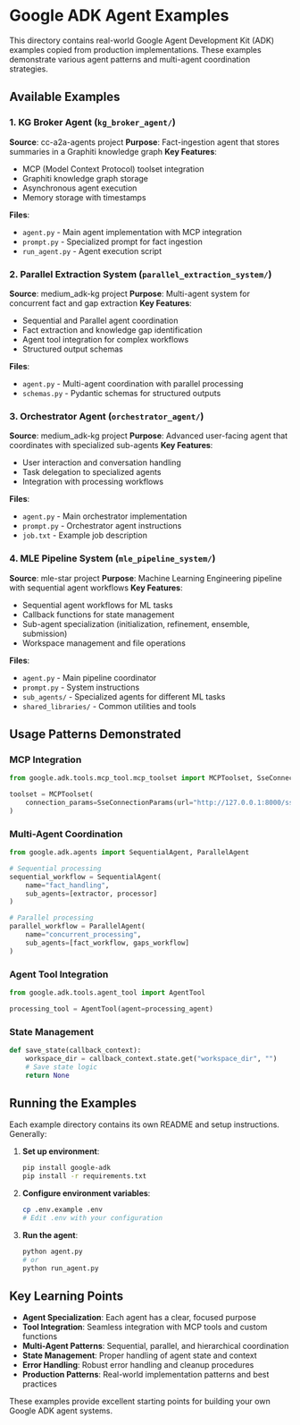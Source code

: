 # Google ADK Agent Examples

This directory contains real-world Google Agent Development Kit (ADK) examples copied from production implementations. These examples demonstrate various agent patterns and multi-agent coordination strategies.

## Available Examples

### 1. KG Broker Agent (`kg_broker_agent/`)
**Source**: cc-a2a-agents project
**Purpose**: Fact-ingestion agent that stores summaries in a Graphiti knowledge graph
**Key Features**:
- MCP (Model Context Protocol) toolset integration
- Graphiti knowledge graph storage
- Asynchronous agent execution
- Memory storage with timestamps

**Files**:
- `agent.py` - Main agent implementation with MCP integration
- `prompt.py` - Specialized prompt for fact ingestion
- `run_agent.py` - Agent execution script

### 2. Parallel Extraction System (`parallel_extraction_system/`)
**Source**: medium_adk-kg project
**Purpose**: Multi-agent system for concurrent fact and gap extraction
**Key Features**:
- Sequential and Parallel agent coordination
- Fact extraction and knowledge gap identification
- Agent tool integration for complex workflows
- Structured output schemas

**Files**:
- `agent.py` - Multi-agent coordination with parallel processing
- `schemas.py` - Pydantic schemas for structured outputs

### 3. Orchestrator Agent (`orchestrator_agent/`)
**Source**: medium_adk-kg project
**Purpose**: Advanced user-facing agent that coordinates with specialized sub-agents
**Key Features**:
- User interaction and conversation handling
- Task delegation to specialized agents
- Integration with processing workflows

**Files**:
- `agent.py` - Main orchestrator implementation
- `prompt.py` - Orchestrator agent instructions
- `job.txt` - Example job description

### 4. MLE Pipeline System (`mle_pipeline_system/`)
**Source**: mle-star project
**Purpose**: Machine Learning Engineering pipeline with sequential agent workflows
**Key Features**:
- Sequential agent workflows for ML tasks
- Callback functions for state management
- Sub-agent specialization (initialization, refinement, ensemble, submission)
- Workspace management and file operations

**Files**:
- `agent.py` - Main pipeline coordinator
- `prompt.py` - System instructions
- `sub_agents/` - Specialized agents for different ML tasks
- `shared_libraries/` - Common utilities and tools

## Usage Patterns Demonstrated

### MCP Integration
```python
from google.adk.tools.mcp_tool.mcp_toolset import MCPToolset, SseConnectionParams

toolset = MCPToolset(
    connection_params=SseConnectionParams(url="http://127.0.0.1:8000/sse")
)
```

### Multi-Agent Coordination
```python
from google.adk.agents import SequentialAgent, ParallelAgent

# Sequential processing
sequential_workflow = SequentialAgent(
    name="fact_handling",
    sub_agents=[extractor, processor]
)

# Parallel processing
parallel_workflow = ParallelAgent(
    name="concurrent_processing", 
    sub_agents=[fact_workflow, gaps_workflow]
)
```

### Agent Tool Integration
```python
from google.adk.tools.agent_tool import AgentTool

processing_tool = AgentTool(agent=processing_agent)
```

### State Management
```python
def save_state(callback_context):
    workspace_dir = callback_context.state.get("workspace_dir", "")
    # Save state logic
    return None
```

## Running the Examples

Each example directory contains its own README and setup instructions. Generally:

1. **Set up environment**:
   ```bash
   pip install google-adk
   pip install -r requirements.txt
   ```

2. **Configure environment variables**:
   ```bash
   cp .env.example .env
   # Edit .env with your configuration
   ```

3. **Run the agent**:
   ```bash
   python agent.py
   # or 
   python run_agent.py
   ```

## Key Learning Points

- **Agent Specialization**: Each agent has a clear, focused purpose
- **Tool Integration**: Seamless integration with MCP tools and custom functions
- **Multi-Agent Patterns**: Sequential, parallel, and hierarchical coordination
- **State Management**: Proper handling of agent state and context
- **Error Handling**: Robust error handling and cleanup procedures
- **Production Patterns**: Real-world implementation patterns and best practices

These examples provide excellent starting points for building your own Google ADK agent systems.